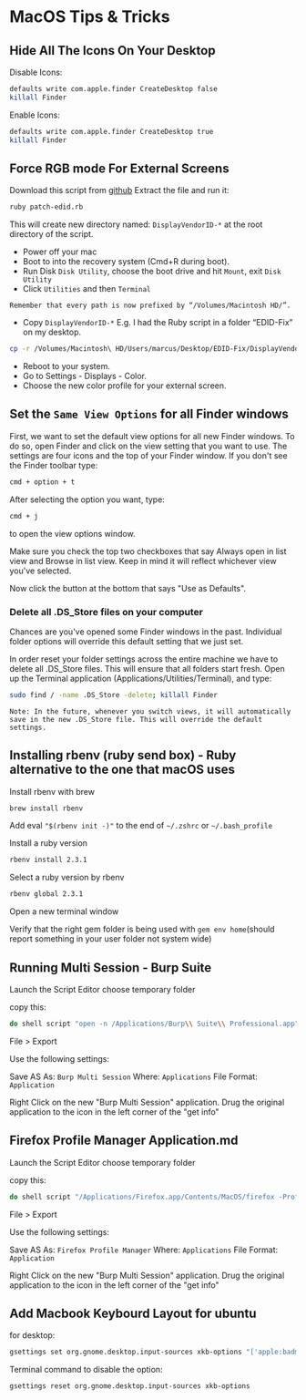 # MacOS Tips & Tricks

## Hide All The Icons On Your Desktop

Disable Icons:

```bash
defaults write com.apple.finder CreateDesktop false
killall Finder
```

Enable Icons:

```bash
defaults write com.apple.finder CreateDesktop true
killall Finder
```

## Force RGB mode For External Screens

Download this script from [github](https://gist.github.com/adaugherity/7435890)
Extract the file and run it:

```bash
ruby patch-edid.rb
```

This will create new directory named: `DisplayVendorID-*` at the root directory of the script.

- Power off your mac
- Boot to into the recovery system (Cmd+R during boot).
- Run Disk `Disk Utility`, choose the boot drive and hit `Mount`, exit `Disk Utility`
- Click `Utilities` and then `Terminal`

`Remember that every path is now prefixed by “/Volumes/Macintosh HD/”.`

- Copy `DisplayVendorID-*` E.g. I had the Ruby script in a folder “EDID-Fix” on my desktop.

```bash
cp -r /Volumes/Macintosh\ HD/Users/marcus/Desktop/EDID-Fix/DisplayVendorID-* /Volumes/Macintosh\ HD/System/Library/Displays/Contents/Resources/Overrides/
```

- Reboot to your system.
- Go to Settings - Displays - Color.
- Choose the new color profile for your external screen.

## Set the `Same View Options` for all Finder windows

First, we want to set the default view options for all new Finder windows. To do so, open Finder and click on the view setting that you want to use. The settings are four icons and the top of your Finder window.
If you don't see the Finder toolbar type:

```bash
cmd + option + t
```

After selecting the option you want, type:

```bash
cmd + j
```

to open the view options window.

Make sure you check the top two checkboxes that say Always open in list view and Browse in list view. Keep in mind it will reflect whichever view you've selected.

Now click the button at the bottom that says "Use as Defaults".

### Delete all .DS_Store files on your computer

Chances are you've opened some Finder windows in the past. Individual folder options will override this default setting that we just set.

In order reset your folder settings across the entire machine we have to delete all .DS_Store files. This will ensure that all folders start fresh. Open up the Terminal application (Applications/Utilities/Terminal), and type:

```bash
sudo find / -name .DS_Store -delete; killall Finder
```

`Note: In the future, whenever you switch views, it will automatically save in the new .DS_Store file. This will override the default settings.`

## Installing rbenv (ruby send box) - Ruby alternative to the one that macOS uses

Install rbenv with brew

```bash
brew install rbenv
```

Add eval `"$(rbenv init -)"` to the end of `~/.zshrc` or `~/.bash_profile`

Install a ruby version

```bash
rbenv install 2.3.1
```

Select a ruby version by rbenv

```bash
rbenv global 2.3.1
```

Open a new terminal window

Verify that the right gem folder is being used with `gem env home`(should report something in your user folder not system wide)

## Running Multi Session - Burp Suite

Launch the Script Editor choose temporary folder

copy this:

```bash
do shell script "open -n /Applications/Burp\\ Suite\\ Professional.app"
```

File > Export

Use the following settings:

Save AS As: `Burp Multi Session`
Where: `Applications`
File Format: `Application`

Right Click on the new "Burp Multi Session" application.
Drug the original application to the icon in the left corner of the "get info"

## Firefox Profile Manager Application.md

Launch the Script Editor choose temporary folder

copy this:

```bash
do shell script "/Applications/Firefox.app/Contents/MacOS/firefox -ProfileManager &> /dev/null &"
```

File > Export

Use the following settings:

Save AS As: `Firefox Profile Manager`
Where: `Applications`
File Format: `Application`

Right Click on the new "Burp Multi Session" application.
Drug the original application to the icon in the left corner of the "get info"

## Add Macbook Keybourd Layout for ubuntu

for desktop:

```bash
gsettings set org.gnome.desktop.input-sources xkb-options "['apple:badmap']"
```

Terminal command to disable the option:

```bash
gsettings reset org.gnome.desktop.input-sources xkb-options
```

<!-- for headless (server):

```bash
sudo apt-get install keyboard-configuration console-data console-setup console-locales
sudo dpkg-reconfigure keyboard-configuration
```

-> MacBook / MacBookPro (Intl)

-> English

-> English

-> Right Alt (AltGr)

-> No Compose Key -->
